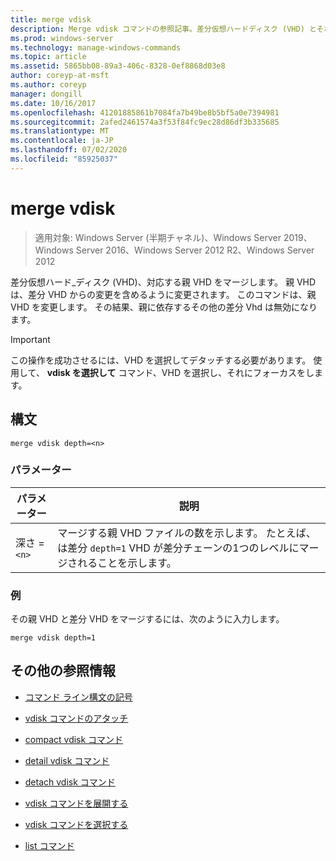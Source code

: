 ```yaml
---
title: merge vdisk
description: Merge vdisk コマンドの参照記事。差分仮想ハードディスク (VHD) とそれに対応する親 VHD をマージします。
ms.prod: windows-server
ms.technology: manage-windows-commands
ms.topic: article
ms.assetid: 5865bb08-89a3-406c-8328-0ef8868d03e8
author: coreyp-at-msft
ms.author: coreyp
manager: dongill
ms.date: 10/16/2017
ms.openlocfilehash: 41201885861b7084fa7b49be8b5bf5a0e7394981
ms.sourcegitcommit: 2afed2461574a3f53f84fc9ec28d86df3b335685
ms.translationtype: MT
ms.contentlocale: ja-JP
ms.lasthandoff: 07/02/2020
ms.locfileid: "85925037"
---
```

# <a name="merge-vdisk"></a>merge vdisk

> 適用対象: Windows Server (半期チャネル)、Windows Server 2019、Windows Server 2016、Windows Server 2012 R2、Windows Server 2012

差分仮想ハード_ディスク (VHD)、対応する親 VHD をマージします。 親 VHD は、差分 VHD からの変更を含めるように変更されます。 このコマンドは、親 VHD を変更します。 その結果、親に依存するその他の差分 Vhd は無効になります。

> [!IMPORTANT]
> この操作を成功させるには、VHD を選択してデタッチする必要があります。 使用して、 **vdisk を選択して** コマンド、VHD を選択し、それにフォーカスをします。

## <a name="syntax"></a>構文

```
merge vdisk depth=<n>
```

### <a name="parameters"></a>パラメーター

| パラメーター | 説明 |
| --------- | ----------- |
| 深さ =`<n>` | マージする親 VHD ファイルの数を示します。 たとえば、は差分 `depth=1` VHD が差分チェーンの1つのレベルにマージされることを示します。 |

### <a name="examples"></a>例

その親 VHD と差分 VHD をマージするには、次のように入力します。

```
merge vdisk depth=1
```

## <a name="additional-references"></a>その他の参照情報

- [コマンド ライン構文の記号](command-line-syntax-key.md)

- [vdisk コマンドのアタッチ](attach-vdisk.md)

- [compact vdisk コマンド](compact-vdisk.md)

- [detail vdisk コマンド](detail-vdisk.md)

- [detach vdisk コマンド](detach-vdisk.md)

- [vdisk コマンドを展開する](expand-vdisk.md)

- [vdisk コマンドを選択する](select-vdisk.md)

- [list コマンド](list.md)
